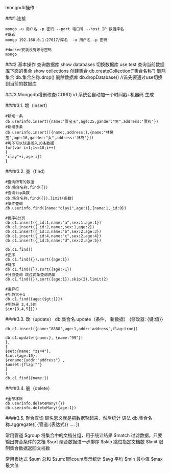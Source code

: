 mongodb操作


###1.连接
```shell script
mongo -u ⽤户名 -p 密码 --port 端⼝号 --host IP 数据库名
#或者
mongo 192.168.0.1:27017/库名  -u ⽤户名 -p 密码

#docker安装没有账号密码
mongo
```

###2.基本操作
查询数据库
show databases
切换数据库
use test
查询当前数据库下面的集合
show collections
创建集合
db.createCollection("集合名称")
删除集合
db.集合名称.drop()
删除数据库
db.dropDatabase() //首先要通过use切换到当前的数据库


###3.Mongodb增删改查(CURD)
id 系统会自动加一个时间戳+机器码 生成

####3.1. 增（insert）
```shell script
#新增一条
db.userinfo.insert({name:"贾宝玉",age:25,gander:"男",address:'贾府'})
#新增多条
db.userinfo.insert([{name:,address:},{name:"林黛玉",age:16,gander:"女",address:'林府'}])
#可不可以快速插入10条数据
for(var i=1;i<=10;i++)
{
"clay"+i,age:i})
}
```
####3.2. 查（find）
```shell script
#查询所有的数据
db.集合名称.find({})
#查询top条数
db.集合名称.find({}).limit(条数)
#条件查询
db.userinfo.find({name:"clay1",age:1},{name:1,_id:0})

#排序&分页
db.c1.insert({_id:1,name:"a",sex:1,age:1})
db.c1.insert({_id:2,name:,sex:1,age:2})
db.c1.insert({_id:3,name:"b",sex:2,age:3})
db.c1.insert({_id:4,name:"c",sex:2,age:4})
db.c1.insert({_id:5,name:"d",sex:2,age:5})

db.c1.find()
#正序
db.c1.find({}).sort({age:1})
#降序
db.c1.find({}).sort({age:-1})
#分页查询 跳过两条查询两条
db.c1.find({}).sort({age:1}).skip(2).limit(2)

#运算符
#年龄大于1
db.c1.find({age:{$gt:1}})
#年龄是 3,4,5的
$in:[3,4,5]}})
```
####3.3. 改（update）
db.集合名.update（条件， 新数据） {修改器: {键:值}}

```shell script
db.c1.insert({name:"8888",age:1,addr:'address',flag:true})

db.c1.update({name:}, {name:"99"})
},
{
$set:{name: "zs44"},
$inc:{age:10},
$rename:{addr:"address"} ,
$unset:{flag:""}
}
)
db.c1.find({name:})
```
####3.4. 删（delete）
```shell script
#全部移除
db.userinfo.deleteMany({})
db.userinfo.deleteMany({age:1})
```
####3.5. 聚合查询
顾名思义就是把数据聚起来，然后统计
语法
db.集合名称.aggregate([
{管道:{表达式}}
....
])

常用管道
$group 将集合中的文档分组，用于统计结果
$match 过滤数据，只要输出符合条件的文档
$sort 聚合数据进一步排序
$skip 跳过指定文档数
$limit 限制集合数据返回文档数

常用表达式
$sum 总和 $sum:1同count表示统计
$avg 平均
$min 最小值
$max 最大值